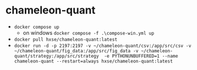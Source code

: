 # chameleon-quant
  * `docker compose up`
    * on windows `docker compose -f .\compose-win.yml up`
  * `docker pull hxse/chameleon-quant:latest`
  * `docker run -d -p 2197:2197 -v ~/chameleon-quant/csv:/app/src/csv -v ~/chameleon-quant/fig_data:/app/src/fig_data -v ~/chameleon-quant/strategy:/app/src/strategy  -e PYTHONUNBUFFERED=1 --name chameleon-quant --restart=always hxse/chameleon-quant:latest`
